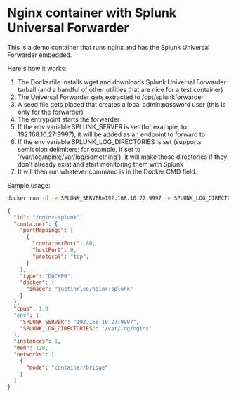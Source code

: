 # Nginx container with Splunk Universal Forwarder

This is a demo container that runs nginx and has the Splunk Universal Forwarder embedded.

Here's how it works:

1. The Dockerfile installs wget and downloads Splunk Universal Forwarder tarball (and a handful of other utilities that are nice for a test container)
1. The Universal Forwarder gets extracted to /opt/splunkforwarder
1. A seed file gets placed that creates a local admin:password user (this is only for the forwarder)
1. The entrypoint starts the forwarder
1. If the env variable SPLUNK_SERVER is set (for example, to 192.168.10.27:9997), it will be added as an endpoint to forward to
1. If the env variable SPLUNK_LOG_DIRECTORIES is set (supports semicolon delimiters; for example, if set to '/var/log/nginx;/var/log/something'), it will make those directories if they don't already exist and start monitoring them with Splunk
1. It will then run whatever command is in the Docker CMD field.

Sample usage:

```bash
docker run -d -e SPLUNK_SERVER=192.168.10.27:9997 -e SPLUNK_LOG_DIRECTORIES="/var/log/nginx;/var/log/other" nginx/justinrlee:splunk
```

```json
{
  "id": "/nginx-splunk",
  "container": {
    "portMappings": [
      {
        "containerPort": 80,
        "hostPort": 0,
        "protocol": "tcp",
      }
    ],
    "type": "DOCKER",
    "docker": {
      "image": "justinrlee/nginx:splunk"
    }
  },
  "cpus": 1.0
  "env": {
    "SPLUNK_SERVER": "192.168.10.27:9997",
    "SPLUNK_LOG_DIRECTORIES": "/var/log/nginx"
  },
  "instances": 1,
  "mem": 128,
  "networks": [
    {
      "mode": "container/bridge"
    }
  ]
}
```
